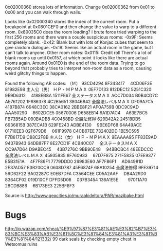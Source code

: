 0x02000360 stores lots of information.
Change 0x02000362 from 0x01 to 0x00 and you can walk through walls.

Looks like 0x02000340 stores the index of the current room. Put a breakpoint at 0x0801CEF0 and then change the value to warp to a different room.
0x80035C0 does the room loading?
I brute force tried warping to the first 256 rooms and there were a couple suspicious rooms:
-0x9F: Seems completely blank.
-0x42: Blank but with lots of Konjac cubes that seem to give random dialogue.
-0x18: Seems like an actual room in the game, but I can't talk to anyone.
Other room notes:
0x0115: Credit roll
There's a lot of blank rooms up until 0x0157, at which point it looks like there
are actual rooms again. Around 0x01E0 is the end of the room data. Trying to go
beyond that probably tries to interpret non-room data as a room, causing weird
glitchy things to happen.


Found the following AR codes:
（Ｍ）
93CD4294 8F343417　
4CD06F3E 81982E98
主人公（男）
ＨＰ・ＭＰＭＡＸ
0EF7D133 812DEC12
5251C320 9E9D6312　
4188EB8A 1511FE67
全ステータスＭＡＸ
ACC7D034 B0B4CD7C
AE761202 1F986378
4C2B5651 38046842
全魔法レベルＭＡＸ
DF09A7C5 4187B874
6948C3EC 38CA0162
2BBE8F21 AF0A759B
0DC9C9AD AAA50290　
8602DCE5 05670006
D658EB14 6A1D7AC4　
A63E7BC5 FB73B5AD
090BADB8 4C0458BD
全魔法修得
629B42A2 24518DB5　
6936815B 387ECA1B
629FE243 ADBE4130　
9BE6DF68 64A49ACE
01710EE3 02F679D8　
061F9978 C4CB97EE
732402DD 1BE5C595　
F7B817D9 C88C2F8B
主人公（女）
ＨＰ・ＭＰＭＡＸ
9EAAAA95 FF83E9AD　
9437B943 64DB87F7
8E27CD1F 4CB40C07　
全ステータスＭＡＸ
CC9A7D64 D9ABEC45　
43B7276C 9BB90E48　
94BBCBC4 48EEDCCC
全魔法レベルＭＡＸ
45935835 8F760933　
67D7F875 271F5835
07EE9377 E5B31E1A　
4F7F86F1 7779DDD0
26983E60 AF7F86F1　
AD64981D 2E37AD57
E3B20CC9 0608D787
45F6874F 68A10254
全魔法修得
9FE39714 56D62F22
BA02287C E0EB7DFA
C3564CEE C05A2AAF　
DB4A29D0 8364CF02
019D10CF DFFD5D08　
037B3454 136A1E5E　　
97011A70 28CDB886　
6B173EE3 225BF8F3

Source is http://www.geocities.jp/muraakideltora/PAR/mazibake.html

Bugs
====
http://jp.wazap.com/cheat/%E9%97%87%E3%81%AE%E3%82%B7%E3%83%BC%E3%83%AB%E3%81%8C%E3%81%84%E3%81%A3%E3%81%B1%E3%81%84/121332/
99 dark seals by checking empty chest in Wetsomus ruins
